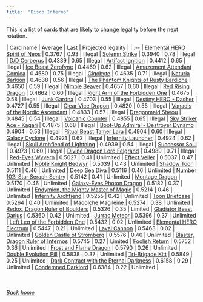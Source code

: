 ```yaml
---
title:  "Disco Inferno"
---
```


This is a list of cards that are likely to change legality before the next rotation.

| Card name | Average | Last | Projected legality |
| :-- |
[Elemental HERO Spirit of Neos](https://db.ygoprodeck.com/card/?search=Elemental%20HERO%20Spirit%20of%20Neos) | 0.3767 | 0.93 | Illegal |
[Solemn Strike](https://db.ygoprodeck.com/card/?search=Solemn%20Strike) | 0.3940 | 0.78 | Illegal |
[D/D Cerberus](https://db.ygoprodeck.com/card/?search=D/D%20Cerberus) | 0.4339 | 0.65 | Illegal |
[Artifact Ignition](https://db.ygoprodeck.com/card/?search=Artifact%20Ignition) | 0.4412 | 0.65 | Illegal |
[Ice Beast Zerofyne](https://db.ygoprodeck.com/card/?search=Ice%20Beast%20Zerofyne) | 0.4469 | 0.62 | Illegal |
[Amazement Attendant Comica](https://db.ygoprodeck.com/card/?search=Amazement%20Attendant%20Comica) | 0.4580 | 0.75 | Illegal |
[Gigobyte](https://db.ygoprodeck.com/card/?search=Gigobyte) | 0.4635 | 0.71 | Illegal |
[Naturia Barkion](https://db.ygoprodeck.com/card/?search=Naturia%20Barkion) | 0.4638 | 0.56 | Illegal |
[The Phantom Knights of Rusty Bardiche](https://db.ygoprodeck.com/card/?search=The%20Phantom%20Knights%20of%20Rusty%20Bardiche) | 0.4650 | 0.59 | Illegal |
[Nimble Beaver](https://db.ygoprodeck.com/card/?search=Nimble%20Beaver) | 0.4657 | 0.60 | Illegal |
[Red Rising Dragon](https://db.ygoprodeck.com/card/?search=Red%20Rising%20Dragon) | 0.4662 | 0.60 | Illegal |
[Right Arm of the Forbidden One](https://db.ygoprodeck.com/card/?search=Right%20Arm%20of%20the%20Forbidden%20One) | 0.4675 | 0.58 | Illegal |
[Junk Gardna](https://db.ygoprodeck.com/card/?search=Junk%20Gardna) | 0.4703 | 0.55 | Illegal |
[Destiny HERO - Dasher](https://db.ygoprodeck.com/card/?search=Destiny%20HERO%20-%20Dasher) | 0.4727 | 0.55 | Illegal |
[Clear Vice Dragon](https://db.ygoprodeck.com/card/?search=Clear%20Vice%20Dragon) | 0.4820 | 0.55 | Illegal |
[Vanadis of the Nordic Ascendant](https://db.ygoprodeck.com/card/?search=Vanadis%20of%20the%20Nordic%20Ascendant) | 0.4833 | 0.57 | Illegal |
[Dragonmaid Sheou](https://db.ygoprodeck.com/card/?search=Dragonmaid%20Sheou) | 0.4845 | 0.54 | Illegal |
[Volcanic Counter](https://db.ygoprodeck.com/card/?search=Volcanic%20Counter) | 0.4855 | 0.65 | Illegal |
[Sky Striker Ace - Kagari](https://db.ygoprodeck.com/card/?search=Sky%20Striker%20Ace%20-%20Kagari) | 0.4875 | 0.68 | Illegal |
[Boot-Up Admiral - Destroyer Dynamo](https://db.ygoprodeck.com/card/?search=Boot-Up%20Admiral%20-%20Destroyer%20Dynamo) | 0.4904 | 0.53 | Illegal |
[Ritual Beast Tamer Lara](https://db.ygoprodeck.com/card/?search=Ritual%20Beast%20Tamer%20Lara) | 0.4904 | 0.60 | Illegal |
[Galaxy Cyclone](https://db.ygoprodeck.com/card/?search=Galaxy%20Cyclone) | 0.4921 | 0.62 | Illegal |
[Infernity Launcher](https://db.ygoprodeck.com/card/?search=Infernity%20Launcher) | 0.4924 | 0.62 | Illegal |
[Skull Archfiend of Lightning](https://db.ygoprodeck.com/card/?search=Skull%20Archfiend%20of%20Lightning) | 0.4939 | 0.54 | Illegal |
[Successor Soul](https://db.ygoprodeck.com/card/?search=Successor%20Soul) | 0.4973 | 0.60 | Illegal |
[Divine Dragon Lord Felgrand](https://db.ygoprodeck.com/card/?search=Divine%20Dragon%20Lord%20Felgrand) | 0.4989 | 0.71 | Illegal |
[Red-Eyes Wyvern](https://db.ygoprodeck.com/card/?search=Red-Eyes%20Wyvern) | 0.5027 | 0.41 | Unlimited |
[Effect Veiler](https://db.ygoprodeck.com/card/?search=Effect%20Veiler) | 0.5037 | 0.47 | Unlimited |
[Noble Knight Bedwyr](https://db.ygoprodeck.com/card/?search=Noble%20Knight%20Bedwyr) | 0.5039 | 0.43 | Unlimited |
[Shadow Toon](https://db.ygoprodeck.com/card/?search=Shadow%20Toon) | 0.5111 | 0.46 | Unlimited |
[Deep Sea Diva](https://db.ygoprodeck.com/card/?search=Deep%20Sea%20Diva) | 0.5116 | 0.46 | Unlimited |
[Number 102: Star Seraph Sentry](https://db.ygoprodeck.com/card/?search=Number%20102:%20Star%20Seraph%20Sentry) | 0.5142 | 0.41 | Unlimited |
[Montage Dragon](https://db.ygoprodeck.com/card/?search=Montage%20Dragon) | 0.5170 | 0.46 | Unlimited |
[Galaxy-Eyes Photon Dragon](https://db.ygoprodeck.com/card/?search=Galaxy-Eyes%20Photon%20Dragon) | 0.5182 | 0.37 | Unlimited |
[Endymion, the Mighty Master of Magic](https://db.ygoprodeck.com/card/?search=Endymion,%20the%20Mighty%20Master%20of%20Magic) | 0.5214 | 0.46 | Unlimited |
[Infernity Archfiend](https://db.ygoprodeck.com/card/?search=Infernity%20Archfiend) | 0.5255 | 0.42 | Unlimited |
[Toon Briefcase](https://db.ygoprodeck.com/card/?search=Toon%20Briefcase) | 0.5264 | 0.40 | Unlimited |
[Madolche Magileine](https://db.ygoprodeck.com/card/?search=Madolche%20Magileine) | 0.5274 | 0.38 | Unlimited |
[Redox, Dragon Ruler of Boulders](https://db.ygoprodeck.com/card/?search=Redox,%20Dragon%20Ruler%20of%20Boulders) | 0.5326 | 0.35 | Limited |
[Gladiator Beast Darius](https://db.ygoprodeck.com/card/?search=Gladiator%20Beast%20Darius) | 0.5360 | 0.42 | Unlimited |
[Jurrac Meteor](https://db.ygoprodeck.com/card/?search=Jurrac%20Meteor) | 0.5396 | 0.37 | Unlimited |
[Left Leg of the Forbidden One](https://db.ygoprodeck.com/card/?search=Left%20Leg%20of%20the%20Forbidden%20One) | 0.5432 | 0.02 | Unlimited |
[Elemental HERO Electrum](https://db.ygoprodeck.com/card/?search=Elemental%20HERO%20Electrum) | 0.5447 | 0.21 | Unlimited |
[Laval Cannon](https://db.ygoprodeck.com/card/?search=Laval%20Cannon) | 0.5463 | 0.02 | Unlimited |
[Golden Castle of Stromberg](https://db.ygoprodeck.com/card/?search=Golden%20Castle%20of%20Stromberg) | 0.5576 | 0.40 | Unlimited |
[Blaster, Dragon Ruler of Infernos](https://db.ygoprodeck.com/card/?search=Blaster,%20Dragon%20Ruler%20of%20Infernos) | 0.5745 | 0.27 | Limited |
[Foolish Return](https://db.ygoprodeck.com/card/?search=Foolish%20Return) | 0.5752 | 0.36 | Unlimited |
[Frost and Flame Dragon](https://db.ygoprodeck.com/card/?search=Frost%20and%20Flame%20Dragon) | 0.5790 | 0.26 | Unlimited |
[Double Evolution Pill](https://db.ygoprodeck.com/card/?search=Double%20Evolution%20Pill) | 0.5838 | 0.37 | Unlimited |
[Tri-Brigade Kitt](https://db.ygoprodeck.com/card/?search=Tri-Brigade%20Kitt) | 0.5849 | 0.25 | Unlimited |
[Dark Contract with the Eternal Darkness](https://db.ygoprodeck.com/card/?search=Dark%20Contract%20with%20the%20Eternal%20Darkness) | 0.6158 | 0.29 | Unlimited |
[Condemned Darklord](https://db.ygoprodeck.com/card/?search=Condemned%20Darklord) | 0.6384 | 0.22 | Unlimited |

<br>

###### [Back home](index)